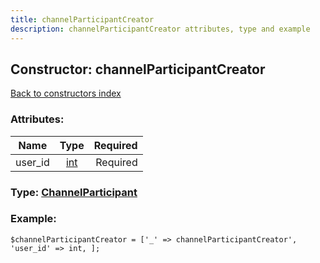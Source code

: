 ```yaml
---
title: channelParticipantCreator
description: channelParticipantCreator attributes, type and example
---
```

## Constructor: channelParticipantCreator  
[Back to constructors index](index.md)



### Attributes:

| Name     |    Type       | Required |
|----------|:-------------:|---------:|
|user\_id|[int](../types/int.md) | Required|



### Type: [ChannelParticipant](../types/ChannelParticipant.md)


### Example:

```
$channelParticipantCreator = ['_' => channelParticipantCreator', 'user_id' => int, ];
```